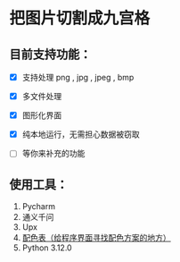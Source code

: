 # 把图片切割成九宫格

## 目前支持功能：
 -  [x] 支持处理 png , jpg , jpeg , bmp
 -  [x] 多文件处理
 -  [x] 图形化界面
 -  [x] 纯本地运行，无需担心数据被窃取
 -  [ ] 等你来补充的功能


## 使用工具： 
1. Pycharm
2. 通义千问
3. Upx
4. [配色表（给程序界面寻找配色方案的地方）](peisebiao.com)
5. Python 3.12.0
